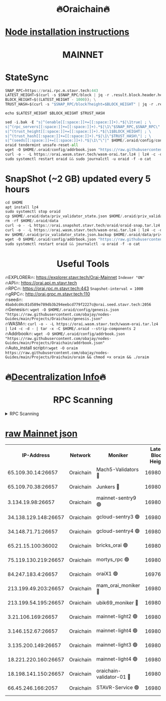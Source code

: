 <h1 align="center"> 🔥Oraichain🔥</h1>

[Node installation instructions](https://github.com/obajay/nodes-Guides/tree/main/Projects/Oraichain)
=
<h1 align="center"> MAINNET</h1>

# StateSync
```python
SNAP_RPC=https://orai.rpc.m.stavr.tech:443
LATEST_HEIGHT=$(curl -s $SNAP_RPC/block | jq -r .result.block.header.height); \
BLOCK_HEIGHT=$((LATEST_HEIGHT - 1000)); \
TRUST_HASH=$(curl -s "$SNAP_RPC/block?height=$BLOCK_HEIGHT" | jq -r .result.block_id.hash)

echo $LATEST_HEIGHT $BLOCK_HEIGHT $TRUST_HASH

sed -i.bak -E "s|^(enable[[:space:]]+=[[:space:]]+).*$|\1true| ; \
s|^(rpc_servers[[:space:]]+=[[:space:]]+).*$|\1\"$SNAP_RPC,$SNAP_RPC\"| ; \
s|^(trust_height[[:space:]]+=[[:space:]]+).*$|\1$BLOCK_HEIGHT| ; \
s|^(trust_hash[[:space:]]+=[[:space:]]+).*$|\1\"$TRUST_HASH\"| ; \
s|^(seeds[[:space:]]+=[[:space:]]+).*$|\1\"\"|" $HOME/.oraid/config/config.toml
oraid tendermint unsafe-reset-all
wget -O $HOME/.oraid/config/addrbook.json "https://raw.githubusercontent.com/obajay/nodes-Guides/main/Projects/Oraichain/addrbook.json"
curl -o - -L https://orai.wasm.stavr.tech/wasm-orai.tar.lz4 | lz4 -c -d - | tar -x -C $HOME/.oraid --strip-components 2
sudo systemctl restart oraid && sudo journalctl -u oraid -f -o cat
```
# SnapShot (~2 GB) updated every 5 hours
```python
cd $HOME
apt install lz4
sudo systemctl stop oraid
cp $HOME/.oraid/data/priv_validator_state.json $HOME/.oraid/priv_validator_state.json.backup
rm -rf $HOME/.oraid/data
curl -o - -L https://orai.snapshot.stavr.tech/oraid/oraid-snap.tar.lz4 | lz4 -c -d - | tar -x -C $HOME/.oraid --strip-components 2
curl -o - -L https://orai.wasm.stavr.tech/wasm-orai.tar.lz4 | lz4 -c -d - | tar -x -C $HOME/.oraid --strip-components 2
mv $HOME/.oraid/priv_validator_state.json.backup $HOME/.oraid/data/priv_validator_state.json
wget -O $HOME/.oraid/config/addrbook.json "https://raw.githubusercontent.com/obajay/nodes-Guides/main/Projects/Oraichain/addrbook.json"
sudo systemctl restart oraid && journalctl -u oraid -f -o cat
```

 <h1 align="center"> Useful Tools</h1>

🔥EXPLORER🔥:     https://explorer.stavr.tech/Orai-Mainnet        `Indexer "ON"` \
🔥API🔥:          https://orai.api.m.stavr.tech \
🔥RPC🔥:          https://orai.rpc.m.stavr.tech:443              `Snapshot-interval = 1000` \
🔥gRPC🔥:         http://orai.grpc.m.stavr.tech:110 \
🔥seed🔥:      `4babdcd4c81d589e789db3b294eebcd779f2227c@orai.seed.stavr.tech:2056` \
🔥Genesis🔥:   `wget -O $HOME/.oraid/config/genesis.json "https://raw.githubusercontent.com/obajay/nodes-Guides/main/Projects/Oraichain/genesis.json"` \
🔥WASM🔥:      `curl -o - -L https://orai.wasm.stavr.tech/wasm-orai.tar.lz4 | lz4 -c -d - | tar -x -C $HOME/.oraid --strip-components 2` \
🔥Addrbook🔥:  `wget -O $HOME/.oraid/config/addrbook.json "https://raw.githubusercontent.com/obajay/nodes-Guides/main/Projects/Oraichain/addrbook.json"` \
🔥Auto_install script🔥:`wget -O oraim https://raw.githubusercontent.com/obajay/nodes-Guides/main/Projects/Oraichain/oraim && chmod +x oraim && ./oraim`

🔥[Decentralization Info](https://github.com/obajay/StateSync-snapshots/tree/main/Projects/Oraichain/Decentralization)🔥
=
<h1 align="center"> RPC Scanning</h1>

<details>
<summary>RPC Scanning</summary>

<h2 align="center"> We scan nodes in real time every 4 hours. And we provide the final result of RPC endpoints.
We cannot influence the operation of these nodes in any way. </h2>


```python
If Voting Power is higher than 0 --> then the Node is a validator of the network and may be subject to attack and be a potential threat to the chain.
```
```python
We marked such validators with a red symbol
```

</details>

[raw Mainnet json](https://rpc-check.oraim.stavr.tech/oraim/rpc-oraim-result.json)
=


<table><tr><th>IP-Address</th><th>Network</th><th>Moniker</th><th>Latest Block Height</th><th>Earliest Block Height</th><th>Catching Up</th><th>Tx Index</th><th>Voting Power</th><th>Scan Time</th></tr><tr><td>65.109.30.14:26657</td><td>Oraichain</td><td>Mach5-Validators 🔴</td><td>16980386</td><td>0</td><td>False</td><td>off</td><td>212</td><td>2024-03-25T21:12:55.498095119UTC</td></tr><tr><td>65.109.70.38:26657</td><td>Oraichain</td><td>Junkers 🔴</td><td>16980397</td><td>0</td><td>False</td><td>off</td><td>196423</td><td>2024-03-25T21:13:09.083842754UTC</td></tr><tr><td>3.134.19.98:26657</td><td>Oraichain</td><td>mainnet-sentry9 🟢</td><td>16980358</td><td>1</td><td>False</td><td>on</td><td>0</td><td>2024-03-25T21:12:25.638073753UTC</td></tr><tr><td>34.138.129.148:26657</td><td>Oraichain</td><td>gcloud-sentry3 🟢</td><td>16980374</td><td>1</td><td>False</td><td>on</td><td>0</td><td>2024-03-25T21:12:42.682029231UTC</td></tr><tr><td>34.148.71.71:26657</td><td>Oraichain</td><td>gcloud-sentry4 🟢</td><td>16980379</td><td>1</td><td>False</td><td>on</td><td>0</td><td>2024-03-25T21:12:48.013634467UTC</td></tr><tr><td>65.21.15.100:36002</td><td>Oraichain</td><td>bricks_orai 🟢</td><td>16980390</td><td>15848470</td><td>False</td><td>on</td><td>0</td><td>2024-03-25T21:13:00.186705464UTC</td></tr><tr><td>75.119.130.219:26657</td><td>Oraichain</td><td>mortys_rpc 🟢</td><td>16980230</td><td>15960001</td><td>False</td><td>on</td><td>0</td><td>2024-03-25T21:12:48.959798085UTC</td></tr><tr><td>84.247.183.4:26657</td><td>Oraichain</td><td>oraiX1 🟢</td><td>16976167</td><td>16177601</td><td>False</td><td>on</td><td>0</td><td>2024-03-25T21:13:02.590236539UTC</td></tr><tr><td>213.199.49.203:26657</td><td>Oraichain</td><td>mam_orai_moniker 🔴</td><td>16980352</td><td>16268001</td><td>False</td><td>on</td><td>8</td><td>2024-03-25T21:12:18.802987838UTC</td></tr><tr><td>213.199.54.195:26657</td><td>Oraichain</td><td>ubik69_moniker 🔴</td><td>16980335</td><td>16400001</td><td>False</td><td>on</td><td>1830</td><td>2024-03-25T21:11:59.455320381UTC</td></tr><tr><td>3.21.106.169:26657</td><td>Oraichain</td><td>mainnet-light2 🟢</td><td>16980352</td><td>16436001</td><td>False</td><td>on</td><td>0</td><td>2024-03-25T21:12:18.497992121UTC</td></tr><tr><td>3.146.152.67:26657</td><td>Oraichain</td><td>mainnet-light4 🟢</td><td>16980359</td><td>16436001</td><td>False</td><td>on</td><td>0</td><td>2024-03-25T21:12:26.307223251UTC</td></tr><tr><td>3.135.200.149:26657</td><td>Oraichain</td><td>mainnet-light3 🟢</td><td>16980365</td><td>16436001</td><td>False</td><td>on</td><td>0</td><td>2024-03-25T21:12:33.170360901UTC</td></tr><tr><td>18.221.220.160:26657</td><td>Oraichain</td><td>mainnet-light4 🟢</td><td>16980369</td><td>16588001</td><td>False</td><td>on</td><td>0</td><td>2024-03-25T21:12:37.896304648UTC</td></tr><tr><td>18.198.141.150:26657</td><td>Oraichain</td><td>oraichain-validator-01 🔴</td><td>16980386</td><td>16650390</td><td>False</td><td>on</td><td>32574</td><td>2024-03-25T21:12:55.736939393UTC</td></tr><tr><td>66.45.246.166:2057</td><td>Oraichain</td><td>STAVR-Service 🟢</td><td>16980010</td><td>16968001</td><td>False</td><td>on</td><td>0</td><td>2024-03-25T21:12:47.396673191UTC</td></tr></table>
